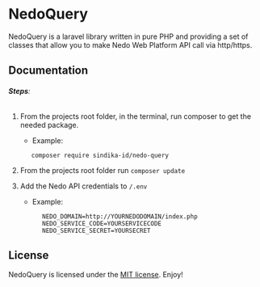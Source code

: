 # NedoQuery

NedoQuery is a laravel library written in pure PHP and providing a set of classes that allow you to make Nedo Web Platform API call via http/https.

## Documentation

###### **Steps**:
  1. From the projects root folder, in the terminal, run composer to get the needed package.
     * Example:

      ```
         composer require sindika-id/nedo-query
      ```
  2. From the projects root folder run ```composer update```
  5. Add the Nedo API credentials to ``` /.env  ```
     * Example:

      ```
            NEDO_DOMAIN=http://YOURNEDODOMAIN/index.php
            NEDO_SERVICE_CODE=YOURSERVICECODE
            NEDO_SERVICE_SECRET=YOURSECRET
      ```

## License

NedoQuery is licensed under the [MIT license](https://opensource.org/licenses/MIT). Enjoy!
